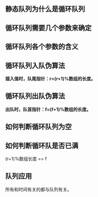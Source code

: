 ## 静态队列为什么是循环队列



## 循环队列需要几个参数来确定



## 循环队列各个参数的含义



## 循环队列入队伪算法

**插入值时，队尾指针：r=(r+1)%数组的长度。**



## 循环队列出队伪算法

**出队时，队首指针：f=(f+1)%数组的长度。**

## 如何判断循环队列为空



## 如何判断循环队是否已满

(r+1)%数组长度 == f



## 队列应用

所有和时间有关的都与队列有关。